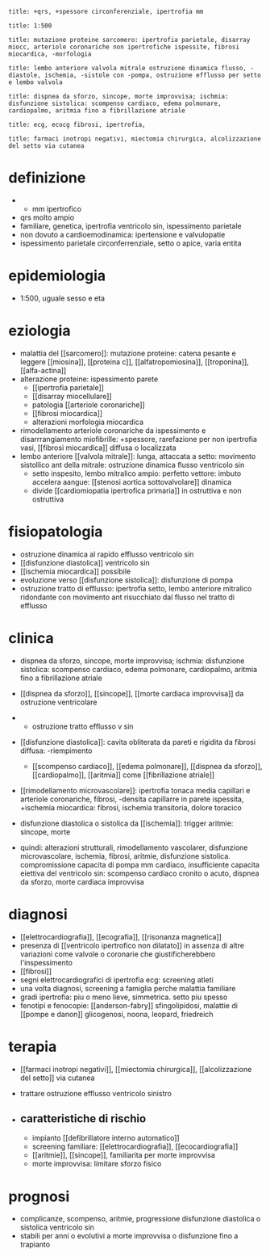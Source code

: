 ```ad-definizione
title: +qrs, +spessore circonferenziale, ipertrofia mm
```
```ad-epidemiologia
title: 1:500
```
```ad-eziologia
title: mutazione proteine sarcomero: ipertrofia parietale, disarray miocc, arteriole coronariche non ipertrofiche ispessite, fibrosi miocardica, -morfologia
```
```ad-fisiopatologia
title: lembo anteriore valvola mitrale ostruzione dinamica flusso, -diastole, ischemia, -sistole con -pompa, ostruzione efflusso per setto e lembo valvola
```
```ad-clinica
title: dispnea da sforzo, sincope, morte improvvisa; ischmia: disfunzione sistolica: scompenso cardiaco, edema polmonare, cardiopalmo, aritmia fino a fibrillazione atriale
```
```ad-diagnosi
title: ecg, ecocg fibrosi, ipertrofia, 
```
```ad-terapia
title: farmaci inotropi negativi, miectomia chirurgica, alcolizzazione del setto via cutanea
```
# definizione
- - mm ipertrofico
- qrs molto ampio
- familiare, genetica, ipertrofia ventricolo sin, ispessimento parietale
- non dovuto a cardioemodinamica: ipertensione e valvulopatie
- ispessimento parietale circonferrenziale, setto o apice, varia entita

# epidemiologia
- 1:500, uguale sesso e eta

# eziologia
- malattia del [[sarcomero]]: mutazione proteine: catena pesante e leggere [[miosina]], [[proteina c]], [[alfatropomiosina]], [[troponina]], [[alfa-actina]]
- alterazione proteine: ispessimento parete
	- [[ipertrofia parietale]]
	- [[disarray miocellulare]]
	- patologia [[arteriole coronariche]]
	- [[fibrosi miocardica]]
	- alterazioni morfologia miocardica
- rimodellamento arteriole coronariche da ispessimento e disarrrangiamento miofibrille: +spessore, rarefazione per non ipertrofia vasi, [[fibrosi miocardica]] diffusa o localizzata
- lembo anteriore [[valvola mitrale]]: lunga, attaccata a setto: movimento sistollico ant della  mitrale: ostruzione dinamica flusso ventricolo sin
	- setto inspesito, lembo mitralico ampio: perfetto vettore: imbuto accelera aangue: [[stenosi aortica sottovalvolare]] dinamica 
	- divide [[cardiomiopatia ipertrofica primaria]] in ostruttiva e non ostruttiva

# fisiopatologia
- ostruzione dinamica al rapido efflusso ventricolo sin
- [[disfunzione diastolica]] ventricolo sin
- [[ischemia miocardica]] possibile
- evoluzione verso [[disfunzione sistolica]]: disfunzione di pompa
- ostruzione tratto di efflusso: ipertrofia setto, lembo anteriore mitralico ridondante con movimento ant risucchiato dal flusso nel tratto di efflusso

# clinica
- dispnea da sforzo, sincope, morte improvvisa; ischmia: disfunzione sistolica: scompenso cardiaco, edema polmonare, cardiopalmo, aritmia fino a fibrillazione atriale

- [[dispnea da sforzo]], [[sincope]], [[morte cardiaca improvvisa]] da ostruzione ventricolare
- + ostruzione tratto efflusso v sin
- [[disfunzione diastolica]]: cavita obliterata da pareti e rigidita da fibrosi diffusa: -riempimento
	- [[scompenso cardiaco]], [[edema polmonare]], [[dispnea da sforzo]], [[cardiopalmo]], [[aritmia]] come [[fibrillazione atriale]]
- [[rimodellamento microvascolare]]: ipertrofia tonaca media capillari e arteriole coronariche, fibrosi, -densita capillarre in parete ispessita, +ischemia miocardica: fibrosi, ischemia transitoria, dolore toracico
- disfunzione diastolica o sistolica da [[ischemia]]: trigger aritmie: sincope, morte
- quindi: alterazioni strutturali, rimodellamento vascolarer, disfunzione microvascolare, ischemia, fibrosi, aritmie, disfunzione sistolica. compromissione capacita di pompa mm cardiaco, insufficiente capacita eiettiva del ventricolo sin: scompenso cardiaco cronito o acuto, dispnea da sforzo, morte cardiaca improvvisa

# diagnosi
- [[elettrocardiografia]], [[ecografia]], [[risonanza magnetica]]
- presenza di [[ventricolo ipertrofico non dilatato]] in assenza di altre variazioni come valvole o coronarie che giustificherebbero l'inspessimento
- [[fibrosi]]
- segni elettrocardiografici di ipertrofia ecg: screening atleti
- una volta diagnosi, screening a famiglia perche malattia familiare
- gradi ipertrofia: piu o meno lieve, simmetrica. setto piu spesso
- fenotipi e fenocopie: [[anderson-fabry]] sfingolipidosi, malattie di [[pompe e danon]] glicogenosi, noona, leopard, friedreich

# terapia
- [[farmaci inotropi negativi]], [[miectomia chirurgica]], [[alcolizzazione del setto]] via cutanea

- trattare ostruzione efflusso ventricolo sinistro
- ## caratteristiche di rischio
	- impianto [[defibrillatore interno automatico]]
	- screening familiare: [[elettrocardiografia]], [[ecocardiografia]]
	- [[aritmie]], [[sincope]], familiarita per morte improvvisa
	- morte improvvisa: limitare sforzo fisico

# prognosi
- complicanze, scompenso, aritmie, progressione disfunzione diastolica o sistolica ventricolo sin
- stabili per anni o evolutivi a morte improvvisa o disfunzione fino a trapianto